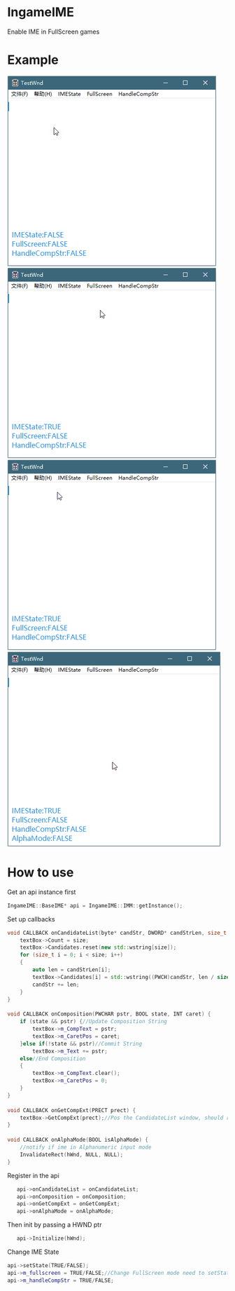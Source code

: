 # IngameIME
Enable IME in FullScreen games
# Example
![Change IME State](https://github.com/Windmill-City/IngameIME/blob/master/Docs/IMEState.gif)
![Handle Composition String](https://github.com/Windmill-City/IngameIME/blob/master/Docs/CompStr.gif)
![FullScreen Mode](https://github.com/Windmill-City/IngameIME/blob/master/Docs/FullSC.gif)
![Alpha Mode](https://github.com/Windmill-City/IngameIME/blob/master/Docs/AlphaMode.gif)
# How to use
Get an api instance first
```c++
IngameIME::BaseIME* api = IngameIME::IMM::getInstance();
```
Set up callbacks
```c++
void CALLBACK onCandidateList(byte* candStr, DWORD* candStrLen, size_t size) {
    textBox->Count = size;
    textBox->Candidates.reset(new std::wstring[size]);
    for (size_t i = 0; i < size; i++)
    {
        auto len = candStrLen[i];
        textBox->Candidates[i] = std::wstring((PWCH)candStr, len / sizeof(WCHAR));
        candStr += len;
    }
}

void CALLBACK onComposition(PWCHAR pstr, BOOL state, INT caret) {
    if (state && pstr) {//Update Composition String
        textBox->m_CompText = pstr;
        textBox->m_CaretPos = caret;
    }else if(!state && pstr)//Commit String
        textBox->m_Text += pstr;
    else//End Composition
    {
        textBox->m_CompText.clear();
        textBox->m_CaretPos = 0;
    }
}

void CALLBACK onGetCompExt(PRECT prect) {
    textBox->GetCompExt(prect);//Pos the CandidateList window, should return a bounding box of the composition string
}

void CALLBACK onAlphaMode(BOOL isAlphaMode) {
	//notify if ime in Alphanumeric input mode
	InvalidateRect(hWnd, NULL, NULL);
}
```
Register in the api
```c++
   api->onCandidateList = onCandidateList;
   api->onComposition = onComposition;
   api->onGetCompExt = onGetCompExt;
   api->onAlphaMode = onAlphaMode;
```
Then init by passing a HWND ptr
```c++
   api->Initialize(hWnd);
```
Change IME State
```c++
api->setState(TRUE/FALSE);
api->m_fullscreen = TRUE/FALSE;//Change FullScreen mode need to setState(FALSE) then setState(TRUE) to refresh it
api->m_handleCompStr = TRUE/FALSE;
```
